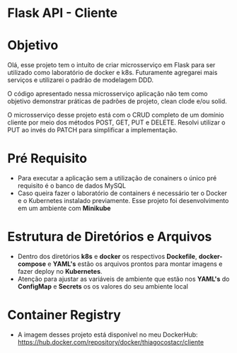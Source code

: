 # Flask API - Cliente

# Objetivo
Olá, esse projeto tem o intuíto de criar microsserviço em Flask para ser
utilizado como laboratório de docker e k8s. Futuramente agregarei mais serviços
e utilizarei o padrão de modelagem DDD.

O código apresentado nessa microsserviço aplicação não tem como objetivo demonstrar práticas de
padrões de projeto, clean clode e/ou solid.

O microsserviço desse projeto está com o CRUD completo de um domínio cliente por meio
dos métodos POST, GET, PUT e DELETE. Resolvi utilizar o PUT ao invés do PATCH para simplificar
a implementação.

# Pré Requisito
- Para executar a aplicação sem a utilização de conainers o único pré requisito é o banco de dados MySQL
- Caso queira fazer o laboratório de containers é necessário ter o Docker e o Kubernetes instalado previamente. Esse projeto foi desenvolvimento em um ambiente com **Minikube**

# Estrutura de Diretórios e Arquivos
- Dentro dos diretórios **k8s** e **docker** os respectivos **Dockefile**, **docker-compose** e **YAML's** estão os arquivos prontos para montar imagens e fazer deploy no **Kubernetes**.
- Atenção para ajustar as variáveis de ambiente que estão nos **YAML's** do **ConfigMap** e **Secrets** os os valores do seu ambiente local

# Container Registry
- A imagem desses projeto está disponível no meu DockerHub: https://hub.docker.com/repository/docker/thiagocostacr/cliente
